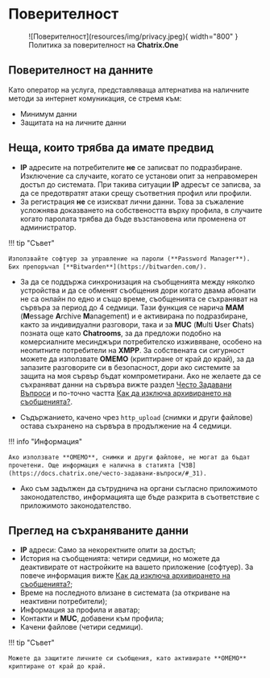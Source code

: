 # Поверителност

<figure markdown>
  ![Поверителност](resources/img/privacy.jpeg){ width="800" }
  <figcaption>Политика за поверителност на <b>Chatrix.One</b></figcaption>
</figure>

## Поверителност на данните

Като оператор на услуга, представляваща алтернатива на наличните методи за интернет комуникация, се стремя към:

- Минимум данни
- Защитата на на личните данни

## Неща, които трябва да имате предвид

- **IP** адресите на потребителите **не** се записват по подразбиране. Изключение са случаите, когато се установи опит за неправомерен достъп до системата. При такива ситуации **IP** адресът се записва, за да се предотвратят атаки срещу съответния профил или профили.
- За регистрация **не** се изискват лични данни. Това за съжаление усложнява доказването на собствеността върху профила, в случаите когато паролата трябва да бъде възстановена или променена от администратор.

!!! tip "Съвет"

    Използвайте софтуер за управление на пароли (**Password Manager**). Бих препоръчал [**Bitwarden**](https://bitwarden.com/).

- За да се поддържа синхронизация на съобщенията между няколко устройства и да се обменят съобщения дори когато двама абонати не са онлайн по едно и също време, съобщенията се съхраняват на сървъра за период до 4 седмици. Тази функция се нарича **MAM** (**M**essage **A**rchive **M**anagement) и е активирана по подразбиране, както за индивидуални разговори, така и за **MUC** (**M**ulti **U**ser **C**hats) позната още като **Chatrooms**, за да предложи подобно на комерсиалните месинджъри потребителско изживяване, особено на неопитните потребители на **XMPP**. За собствената си сигурност можете да използвате **OMEMO** (криптиране от край до край), за да запазите разговорите си в безопасност, дори ако системите за защита на моя сървър бъдат компрометирани. Ако не желаете да се съхраняват данни на сървъра вижте раздел [Често Задавани Въпроси](https://docs.chatrix.one/често-задавани-въпроси/) и по-точно частта [Как да изключа архивирането на съобщенията?](https://docs.chatrix.one/често-задавани-въпроси/#_28).

- Съдържанието, качено чрез `http_upload` (снимки и други файлове) остава съхранено на сървъра в продължение на 4 седмици.

!!! info "Информация"

    Ако използвате **OMEMO**, снимки и други файлове, не могат да бъдат прочетени. Още информация е налична в статията [ЧЗВ](https://docs.chatrix.one/често-задавани-въпроси/#_31).

- Ако съм задължен да сътруднича на органи съгласно приложимото законодателство, информацията ще бъде разкрита в съответствие с приложимото законодателство.

## Преглед на съхраняваните данни

- **IP** адреси: Само за некоректните опити за достъп;
- История на съобщенията: четири седмици, но можете да деактивирате от настройките на вашето приложение (софтуер). За повече информация вижте [Как да изключа архивирането на съобщенията?](https://docs.chatrix.one/често-задавани-въпроси/#_28);
- Време на последното влизане в системата (за откриване на неактивни потребители);
- Информация за профила и аватар;
- Контакти и **MUC**, добавени към профила;
- Качени файлове (четири седмици).

!!! tip "Съвет"

    Можете да защитите личните си съобщения, като активирате **OMEMO** криптиране от край до край.
